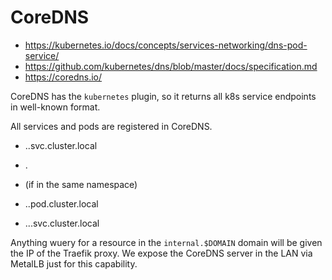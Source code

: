 # CoreDNS

- https://kubernetes.io/docs/concepts/services-networking/dns-pod-service/
- https://github.com/kubernetes/dns/blob/master/docs/specification.md
- https://coredns.io/

CoreDNS has the `kubernetes` plugin, so it returns all k8s service endpoints in well-known format.

All services and pods are registered in CoreDNS.

- <service-name>.<namespace>.svc.cluster.local
- <service-name>.<namespace>
- <service-name> (if in the same namespace)

- <pod-ipv4-address>.<namespace>.pod.cluster.local
- <pod-ipv4-address>.<service-name>.<namespace>.svc.cluster.local

Anything wuery for a resource in the `internal.$DOMAIN` domain will be given the IP of the Traefik proxy. We expose the CoreDNS server in the LAN via MetalLB just for this capability.
